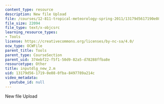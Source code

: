 ```yaml
---
content_type: resource
description: New file Upload
file: /courses/12-811-tropical-meteorology-spring-2011/13179d5617190e080fba8497789a214c_inputdlg_new_2.m
file_size: 22094
file_type: text/x-objcsrc
learning_resource_types:
- Tools
license: https://creativecommons.org/licenses/by-nc-sa/4.0/
ocw_type: OCWFile
parent_title: Tools
parent_type: CourseSection
parent_uid: 374ebf22-f5f1-50d9-82a5-d78288ffba8e
resourcetype: Other
title: inputdlg_new_2.m
uid: 13179d56-1719-0e08-0fba-8497789a214c
video_metadata:
  youtube_id: null
---
```

New file Upload